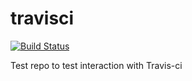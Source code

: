 # travisci

[![Build Status](https://travis-ci.org/ga7g08/travisci.svg?branch=master)](https://travis-ci.org/ga7g08/travisci)

Test repo to test interaction with Travis-ci
